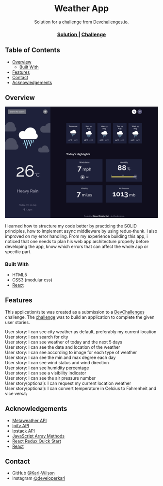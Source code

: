 <h1 align="center">Weather App</h1>

<div align="center">
   Solution for a challenge from  <a href="http://devchallenges.io" target="_blank">Devchallenges.io</a>.
</div>

<div align="center">
  <h3>
    <a href="https://weather-app-karl-wilson.vercel.app/">
      Solution
    </a>
    <span> | </span>
    <a href="https://devchallenges.io/challenges/mM1UIenRhK808W8qmLWv">
      Challenge
    </a>
  </h3>
</div>

<!-- TABLE OF CONTENTS -->

## Table of Contents

- [Overview](#overview)
  - [Built With](#built-with)
- [Features](#features)
- [Contact](#contact)
- [Acknowledgements](#acknowledgements)

<!-- OVERVIEW -->

## Overview

![](./screenshot.png)


I learned how to structure my code better by practicing the SOLID principles, how to implement async middleware by using redux-thunk. I also improved on my error handling. 
From my experience building this app, i noticed that one needs to plan his web app architecture properly before developing the app, know which errors that can affect the whole app or specific part.

### Built With

<!-- This section should list any major frameworks that you built your project using. Here are a few examples.-->

- HTML5
- CSS3 (modular css)
- [React](https://reactjs.org/)


## Features

<!-- List the features of your application or follow the template. Don't share the figma file here :) -->

This application/site was created as a submission to a [DevChallenges](https://devchallenges.io/challenges) challenge. The [challenge](https://devchallenges.io/challenges/mM1UIenRhK808W8qmLWv) was to build an application to complete the given user stories.

User story: I can see city weather as default, preferably my current location\
User story: I can search for city\
User story: I can see weather of today and the next 5 days\
User story: I can see the date and location of the weather\
User story: I can see according to image for each type of weather\
User story: I can see the min and max degree each day\
User story: I can see wind status and wind direction\
User story: I can see humidity percentage\
User story: I can see a visibility indicator\
User story: I can see the air pressure number\
User story(optional): I can request my current location weather\
User story(optional): I can convert temperature in Celcius to Fahrenheit and vice versa\

## Acknowledgements

<!-- This section should list any articles or add-ons/plugins that helps you to complete the project. This is optional but it will help you in the future. For example: -->

- [Metaweather API](https://www.metaweather.com/api/)
- [Ipify API](https://geo.ipify.org)
- [Ipstack API](https://ipstack.com/)
- [JavaScript Array Methods](https://www.w3schools.com/js/js_array_methods.asp)
- [React Redux Quick Start](https://react-redux.js.org/tutorials/quick-start)
- [React](https://reactjs.org/)

## Contact

- GitHub [@Karl-Wilson](https://{github.com/Karl-Wilson})
- Instagram [@developerkarl](https://{instagram.com/developerkarl})
